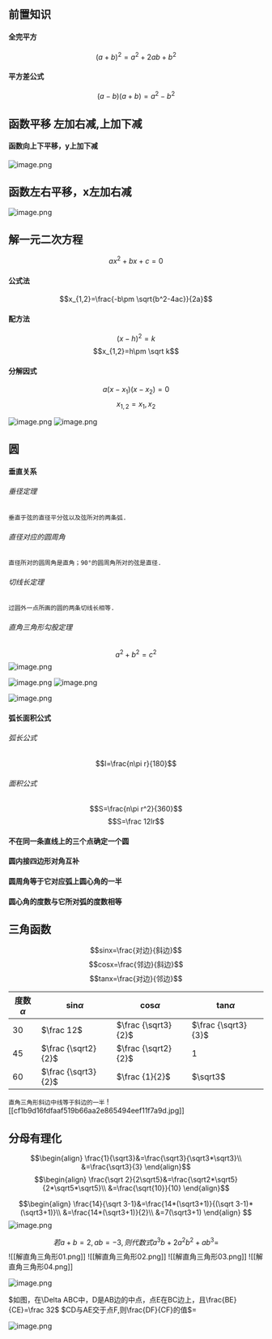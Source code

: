 
## 前置知识

#### 全完平方

$$(a+b)^2=a^2+2ab+b^2$$
#### 平方差公式
$$(a-b)(a+b)=a^2-b^2$$



## 函数平移 左加右减,上加下减
#### 函数向上下平移，y上加下减
![image.png](https://yaaame-1317851743.cos.ap-beijing.myqcloud.com/undefinedPasted%20image%2020230131200702.png)
## 函数左右平移，x左加右减
![image.png](https://yaaame-1317851743.cos.ap-beijing.myqcloud.com/undefinedPasted%20image%2020230131200805.png)


## 解一元二次方程
$$ax^2+bx+c=0$$
#### 公式法
$$x_{1,2}=\frac{-b\pm \sqrt{b^2-4ac}}{2a}$$
#### 配方法
$$(x-h)^2=k$$
$$x_{1,2}=h\pm \sqrt k$$
#### 分解因式
$$a(x-x_1)(x-x_2)=0$$
$$x_{1,2}=x_1,x_2$$

![image.png](https://yaaame-1317851743.cos.ap-beijing.myqcloud.com/undefinedPasted%20image%2020230203102343.png)
![image.png](https://yaaame-1317851743.cos.ap-beijing.myqcloud.com/undefinedPasted%20image%2020230203102409.png)

## 圆

#### 垂直关系

###### 垂径定理
`垂直于弦的直径平分弦以及弦所对的两条弧.`
###### 直径对应的圆周角
`直径所对的圆周角是直角；90°的圆周角所对的弦是直径.`
###### 切线长定理
`过圆外一点所画的圆的两条切线长相等.`
###### 直角三角形勾股定理
 $$a^2+b^2=c^2$$
 ![image.png](https://yaaame-1317851743.cos.ap-beijing.myqcloud.com/undefinedPasted%20image%2020230203102542.png)


![image.png](https://yaaame-1317851743.cos.ap-beijing.myqcloud.com/undefinedPasted%20image%2020230203102758.png)
![image.png](https://yaaame-1317851743.cos.ap-beijing.myqcloud.com/undefinedPasted%20image%2020230203102811.png)


![image.png](https://yaaame-1317851743.cos.ap-beijing.myqcloud.com/undefinedPasted%20image%2020230203102943.png)


#### 弧长面积公式

###### 弧长公式
 $$l=\frac{n\pi r}{180}$$
###### 面积公式
 $$S=\frac{n\pi r^2}{360}$$
$$S=\frac 12lr$$
#### 不在同一条直线上的三个点确定一个圆

#### 圆内接四边形对角互补

#### 圆周角等于它对应弧上圆心角的一半

#### 圆心角的度数与它所对弧的度数相等



## 三角函数


$$sinx=\frac{对边}{斜边}$$
$$cosx=\frac{邻边}{斜边}$$
$$tanx=\frac{对边}{邻边}$$


| 度数$\alpha$ | sin$\alpha$       | cos$\alpha$        | tan$\alpha$        |
| ------------ | ------------------- | ------------------- | ------------------- |
| 30           | $\frac 12$          | $\frac {\sqrt3}{2}$ | $\frac {\sqrt3}{3}$ |
| 45           | $\frac {\sqrt2}{2}$ | $\frac {\sqrt2}{2}$ | 1                   |
| 60           | $\frac {\sqrt3}{2}$ | $\frac {1}{2}$      | $\sqrt3$            |

`直角三角形斜边中线等于斜边的一半`
![[cf1b9d16fdfaaf519b66aa2e865494eef11f7a9d.jpg]]



## 分母有理化

$$\begin{align}
\frac{1}{\sqrt3}&=\frac{\sqrt3}{\sqrt3*\sqrt3}\\
&=\frac{\sqrt3}{3}
\end{align}$$
$$\begin{align}
\frac{\sqrt 2}{2\sqrt5}&=\frac{\sqrt2*\sqrt5}{2*\sqrt5*\sqrt5}\\
&=\frac{\sqrt{10}}{10}
\end{align}$$




$$\begin{align}
\frac{14}{\sqrt 3-1}&=\frac{14*(\sqrt3+1)}{(\sqrt 3-1)*(\sqrt3+1)}\\
&=\frac{14*(\sqrt3+1)}{2}\\
&=7(\sqrt3+1)
\end{align}
$$
![image.png](https://yaaame-1317851743.cos.ap-beijing.myqcloud.com/undefinedPasted%20image%2020230202131029.png)


$$若a+b=2,ab=-3,则代数式a^3b+2a^2b^2+ab^3=$$
![[解直角三角形01.png]]
![[解直角三角形02.png]]
![[解直角三角形03.png]]
![[解直角三角形04.png]]

![image.png](https://yaaame-1317851743.cos.ap-beijing.myqcloud.com/undefinedPasted%20image%2020230202132458.png)

$如图，在\Delta ABC中，D是AB边的中点，点E在BC边上，且\frac{BE}{CE}=\frac 32$ $CD与AE交于点F,则\frac{DF}{CF}的值$=

![image.png](https://yaaame-1317851743.cos.ap-beijing.myqcloud.com/undefinedPasted%20image%2020230202213145.png)

